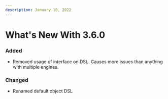 ```yaml
---
description: January 10, 2022
---
```


# What's New With 3.6.0

### Added

* Removed usage of interface on DSL. Causes more issues than anything with multiple engines.

### Changed

* Renamed default object DSL
